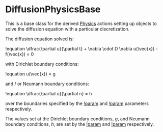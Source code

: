 # DiffusionPhysicsBase

This is a base class for the derived [Physics](syntax/Physics/index.md) actions setting up objects
to solve the diffusion equation with a particular discretization.

The diffusion equation solved is:

!equation
\dfrac{\partial u}{\partial t} + \nabla \cdot D \nabla u(\vec{x}) - f(\vec{x}) = 0

with Dirichlet boundary conditions:

!equation
u(\vec{x}) = g

and / or Neumann boundary conditions:

!equation
\dfrac{\partial u}{\partial n} = h

over the boundaries specified by the [!param](/Physics/DiffusionFV/dirichlet_boundaries) and
[!param](/Physics/DiffusionFV/neumann_boundaries) parameters respectively.

The values set at the Dirichlet boundary conditions, $g$, and Neumann boundary conditions, $h$,
are set by the [!param](/Physics/DiffusionFV/boundary_values) and
[!param](/Physics/DiffusionFV/boundary_fluxes) respectively.
